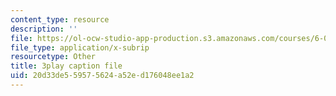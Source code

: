 ```yaml
---
content_type: resource
description: ''
file: https://ol-ocw-studio-app-production.s3.amazonaws.com/courses/6-034-artificial-intelligence-fall-2010/20d33de559575624a52ed176048ee1a2_l-tzjenXrvI.vtt
file_type: application/x-subrip
resourcetype: Other
title: 3play caption file
uid: 20d33de5-5957-5624-a52e-d176048ee1a2
---
```

